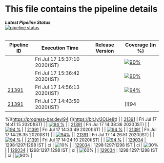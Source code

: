 # This file contains the pipeline details 

***Latest Pipeline Status***</u><br>
[![pipeline status](https://gitlab.mayadata.io/litmuschaos/litmus-e2e/badges/litmus-portal/pipeline.svg)](https://gitlab.mayadata.io/litmuschaos/litmus-e2e/commits/generic)
<br><br>

| Pipeline ID |   Execution Time        | Release Version | Coverage (in %) |
|---------|---------------------------|--------------|--------------|
|     <a href= "https://gitlab.mayadata.io/litmuschaos/litmus-e2e/pipelines/"></a>           |  Fri Jul 17 15:37:10 2020(IST)           |   | [![90%](https://progress-bar.dev/90)](https://bit.ly/2OLie8t)  |
|     <a href= "https://gitlab.mayadata.io/litmuschaos/litmus-e2e/pipelines/"></a>           |  Fri Jul 17 15:36:42 2020(IST)           |   | [![90%](https://progress-bar.dev/90)](https://bit.ly/2OLie8t)  |
|     <a href= "https://gitlab.mayadata.io/litmuschaos/litmus-e2e/pipelines/21391">21391</a>           |  Fri Jul 17 14:56:13 2020(IST)           |   | [![94%](https://progress-bar.dev/94)](https://bit.ly/2OLie8t)  |
|     <a href= "https://gitlab.mayadata.io/litmuschaos/litmus-e2e/pipelines/21391">21391</a>           |  Fri Jul 17 14:43:50 2020(IST)           |   | [![94
%](https://progress-bar.dev/94
)](https://bit.ly/2OLie8t)  |
|     <a href= "https://gitlab.mayadata.io/litmuschaos/litmus-e2e/pipelines/21391">21391</a>           |  Fri Jul 17 14:41:15 2020(IST)           |   | [![94
%](https://progress-bar.dev/94
)](https://github.com/litmuschaos/litmus-e2e/blob/generic/.master-plan.yml)  |
|     <a href= "https://gitlab.mayadata.io/litmuschaos/litmus-e2e/pipelines/21391">21391</a>           |  Fri Jul 17 14:38:36 2020(IST)           |   | [![94
%](https://progress-bar.dev/94
)](https://github.com/litmuschaos/litmus-e2e/blob/generic/.master-plan.yml)  |
|     <a href= "https://gitlab.mayadata.io/litmuschaos/litmus-e2e/pipelines/21391">21391</a>           |  Fri Jul 17 14:33:49 2020(IST)           |   | [![94
%](https://progress-bar.dev/94
)](https://bit.ly/2OLie8t)  |
|     <a href= "https://gitlab.mayadata.io/litmuschaos/litmus-e2e/pipelines/21391">21391</a>           |  Fri Jul 17 14:28:35 2020(IST)           |   | [![94%](https://progress-bar.dev/94)](https://github.com/litmuschaos/litmus-e2e/blob/generic/.master-plan.yml)  |
|     <a href= "https://gitlab.mayadata.io/litmuschaos/litmus-e2e/pipelines/21391">21391</a>           |  Fri Jul 17 14:26:51 2020(IST)           |   | [![94
%](https://progress-bar.dev/94
)](https://github.com/litmuschaos/litmus-e2e/blob/generic/.master-plan.yml)  |
|     <a href= "https://gitlab.mayadata.io/litmuschaos/litmus-e2e/pipelines/21391">21391</a>           |  Fri Jul 17 14:24:10 2020(IST)           |   | [![94
%](https://progress-bar.dev/94
)]((https://github.com/litmuschaos/litmus-e2e/blob/generic/.master-plan.yml))  |
|     <a href= "https://gitlab.mayadata.io/litmuschaos/litmus-e2e/pipelines/129034">129034</a>           |  1298:1297:1298 IST           | ci  | ![10%](https://progress-bar.dev/10)  |
|     <a href= "https://gitlab.mayadata.io/litmuschaos/litmus-e2e/pipelines/129034">129034</a>           |  1298:1297:1298 IST           | ci  | ![30%](https://progress-bar.dev/30)  |
|     <a href= "https://gitlab.mayadata.io/litmuschaos/litmus-e2e/pipelines/129034">129034</a>           |  1298:1297:1298 IST           | ci  | ![60%](https://progress-bar.dev/60)  |
|    <a href= "https://gitlab.mayadata.io/litmuschaos/litmus-e2e/pipelines/129034">129034</a>   |  1298:1297:1298 IST           |  ci     |  ![90%](https://progress-bar.dev/90)     |
